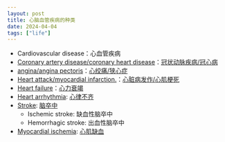 ```yaml
---
layout: post
title: 心脑血管疾病的种类
date: 2024-04-04
tags: ["life"]
---
```


- Cardiovascular disease：心血管疾病
- [Coronary artery disease/coronary heart disease](https://www.mayoclinic.org/diseases-conditions/coronary-artery-disease/symptoms-causes/syc-20350613)：[冠状动脉疾病/冠心病](https://www.mayoclinic.org/zh-hans/diseases-conditions/coronary-artery-disease/symptoms-causes/syc-20350613)
- [angina/angina pectoris](https://www.mayoclinic.org/diseases-conditions/angina/symptoms-causes/syc-20369373)：[心绞痛/狭心症](https://www.mayoclinic.org/zh-hans/diseases-conditions/angina/symptoms-causes/syc-20369373)
- [Heart attack/myocardial infarction.](https://www.mayoclinic.org/diseases-conditions/heart-attack/symptoms-causes/syc-20373106)：[心脏病发作/心肌梗死](https://www.mayoclinic.org/zh-hans/diseases-conditions/heart-attack/symptoms-causes/syc-20373106)
- [Heart failure](https://www.mayoclinic.org/diseases-conditions/heart-failure/symptoms-causes/syc-20373142)：[心力衰竭](https://www.mayoclinic.org/zh-hans/diseases-conditions/heart-failure/symptoms-causes/syc-20373142)
- [Heart arrhythmia](https://www.mayoclinic.org/diseases-conditions/heart-arrhythmia/symptoms-causes/syc-20350668): [心律不齐](https://www.mayoclinic.org/zh-hans/diseases-conditions/heart-arrhythmia/symptoms-causes/syc-20350668)
- [Stroke](https://www.mayoclinic.org/diseases-conditions/stroke/symptoms-causes/syc-20350113): [脑卒中](https://www.mayoclinic.org/zh-hans/diseases-conditions/stroke/symptoms-causes/syc-20350113)
	- Ischemic stroke: 缺血性脑卒中
	- Hemorrhagic stroke: 出血性脑卒中
- [Myocardial ischemia](https://www.mayoclinic.org/diseases-conditions/myocardial-ischemia/symptoms-causes/syc-20375417): [心肌缺血](https://www.mayoclinic.org/zh-hans/diseases-conditions/myocardial-ischemia/symptoms-causes/syc-20375417)